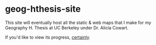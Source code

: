 # geog-hthesis-site
This site will eventually host all the static & web maps that I make for my Geography H. Thesis at UC Berkeley under Dr. Alicia Cowart.

If you'd like to view its progress, [certainly](https://madizhen.github.io/geog-hthesis-site/).
